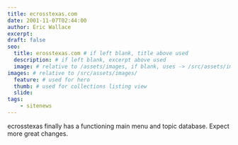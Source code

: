 ```yaml
---
title: ecrosstexas.com
date: 2001-11-07T02:44:00
author: Eric Wallace
excerpt:
draft: false
seo:
  title: erosstexas.com # if left blank, title above used
  description: # if left blank, excerpt above used
  image: # relative to /assets/images, if blank, uses -> /src/assets/images/meta/default.png
images: # relative to /src/assets/images/
  feature: # used for hero
  thumb: # used for collections listing view
  slide:
tags:
    - sitenews
---
```


ecrosstexas finally has a functioning main menu and topic database. Expect more great changes.